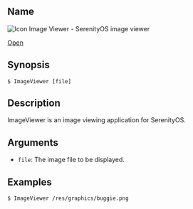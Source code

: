 ## Name

![Icon](/res/icons/16x16/filetype-image.png) Image Viewer - SerenityOS image viewer

[Open](file:///bin/ImageViewer)

## Synopsis

```**sh
$ ImageViewer [file]
```

## Description

ImageViewer is an image viewing application for SerenityOS.

## Arguments

* `file`: The image file to be displayed.

## Examples

```sh
$ ImageViewer /res/graphics/buggie.png
```

